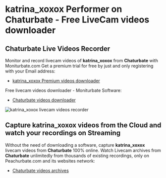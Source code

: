 # katrina_xoxox Performer on Chaturbate - Free LiveCam videos downloader

## Chaturbate Live Videos Recorder

Monitor and record livecam videos of **katrina_xoxox** from **Chaturbate** with Moniturbate.com
Get a premium trial for free by just and only registering with your Email address:
* [katrina_xoxox Premium videos downloader](https://moniturbate.com/request-demo-licence-key.html)

Free livecam videos downloader - Moniturbate Software:
* [Chaturbate videos downloader](https://moniturbate.com/moniturbate-download-software.html)

![katrina_xoxox livecam videos recorder](https://peachurnet.com/templates/moniturbate-software.png)


## Capture katrina_xoxox videos from the Cloud and watch your recordings on Streaming

Without the need of downloading a software, capture **katrina_xoxox** livecam videos from **Chaturbate** 100% online.
Watch Livecam archives from **Chaturbate** unlimitedly from thousands of existing recordings, only on Peachurbate.com and its websites network:
* [Chaturbate videos archives](https://peachurnet.com/)
